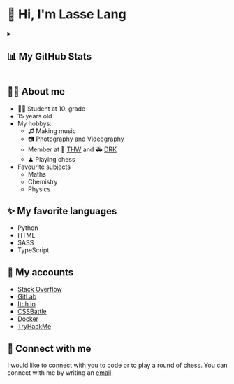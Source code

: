 # 👋 Hi, I'm Lasse Lang

<details>
<summary>

## 📊 My GitHub Stats

</summary>
<img align="left" width=49% alt="My GitHub Stats" src="https://github-readme-stats.vercel.app/api?username=Lasse-Tom-Lang&show_icons=true&hide-border=true&theme=radical" />
<img align="left" width=49% src="http://github-readme-streak-stats.herokuapp.com?user=Lasse-Tom-Lang&theme=radical" />

<img width=49% src="https://github-readme-stats.vercel.app/api/top-langs/?username=lasse-tom-lang&theme=radical&langs_count=7" />
</details>

## 🙍‍♂️ About me
* 👨‍🎓 Student at 10. grade
* 15 years old
* My hobbys:
  * ♫ Making music
  * 📷 Photography and Videography
  * Member at 🚨 [THW](https://www.thw.de/DE/Startseite/startseite_node.html) and 🚑 [DRK](https://www.drk.de)
  * ♟ Playing chess
* Favourite subjects
  * Maths 
  * Chemistry 
  * Physics
## ✨ My favorite languages
* Python
* HTML
* SASS
* TypeScript
## 👤 My accounts
* [Stack Overflow](https://stackoverflow.com/users/18135352/lasse-lang?tab=profile)
* [GitLab](https://gitlab.com/Lasse-Tom-Lang)
* [Itch.io](https://lassetfl.itch.io)
* [CSSBattle](https://cssbattle.dev/player/lasselang)
* [Docker](https://hub.docker.com/u/lassetfl)
* [TryHackMe](https://tryhackme.com/p/LassseTFL)
## 🤝 Connect with me
I would like to connect with you to code or to play a round of chess. You can connect with me by writing an [email](mailto:lasse.lang@gmx.de).
